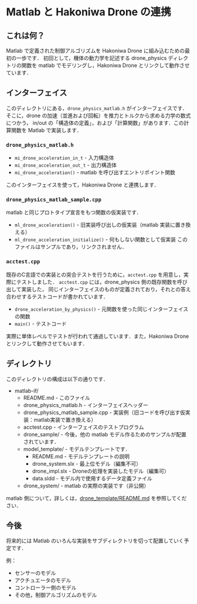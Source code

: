 # Matlab と Hakoniwa Drone の連携

## これは何？
Matlab で定義された制御アルゴリズムを Hakoniwa Drone に組み込むための最初の一歩です．
初回として，機体の動力学を記述する drone_physics ディレクトリの関数を matlab でモデリングし，Hakoniwa Drone とリンクして動作させています．

## インターフェイス
このディレクトリにある，`drone_physics_matlab.h` がインターフェイスです．
そこに，drone の加速（並進および回転）を推力とトルクから求める力学の数式につかう，
in/out の「構造体の定義」，および「計算関数」があります．この計算関数を Matlab で実装します．

### `drone_physics_matlab.h`
- `mi_drone_acceleration_in_t` - 入力構造体
- `mi_drone_acceleration_out_t` - 出力構造体
- `mi_drone_acceleration()` - matlab を呼び出すエントリポイント関数

このインターフェイスを使って，Hakoniwa Drone と連携します．

### `drone_physics_matlab_sample.cpp`
matlab と同じプロトタイプ宣言をもつ関数の仮実装です．
- `ml_drone_acceleration()` - 旧実装呼び出しの仮実装（matlab 実装に置き換える）
- `ml_drone_acceleration_initialize()` - 何もしない関数として仮実装
このファイルはサンプルであり，リンクされません．

### `acctest.cpp`
既存のC言語での実装との突合テストを行うために，`acctest.cpp` を用意し，実際にテストしました．
`acctest.cpp` には，drone_physics 側の既存関数を呼び出して実装した，
同じインターフェイスのものが定義されており，それとの答え合わせするテストコードが書かれています．

- `drone_acceleration_by_physics()` - 元関数を使った同じインターフェイスの関数
- `main()` - テストコード

実際に単体レベルでテストが行われて通過しています．また，Hakoniwa Drone とリンクして動作させてもいます．

## ディレクトリ
このディレクトリの構成は以下の通りです．

* matlab-if/
  * README.md - このファイル
  * drone_physics_matlab.h - インターフェイスヘッダー
  * drone_physics_matlab_sample.cpp - 実装例（旧コードを呼び出す仮実装：matlab実装で置き換える）
  * acctest.cpp - インターフェイスのテストプログラム
  * drone_sample/ -  今後，他の matlab モデル作るためのサンプルが配置されています．
  * model_template/ - モデルテンプレートです．
     * README.md - モデルテンプレートの説明
     * drone_system.slx - 最上位モデル（編集不可）
     * drone_impl.slx - Droneの処理を実装したモデル（編集可）
     * data.sldd - モデル内で使用するデータ定義ファイル
  * drone_system/ - matlab の実際の実装です（非公開）

matlab 側について，詳しくは，[drone_template/README.md](model_template/README.md) を参照してください．

## 今後
将来的には Matlab のいろんな実装をサブディレクトリを切って配置していく予定です．

例：
* センサーのモデル
* アクチュエータのモデル
* コントローラー側のモデル
* その他，制御アルゴリズムのモデル